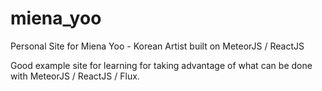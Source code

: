 # miena_yoo

Personal Site for Miena Yoo - Korean Artist built on MeteorJS / ReactJS

Good example site for learning for taking advantage of what can be done with MeteorJS / ReactJS / Flux.
